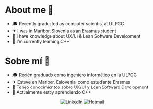 # About me 👾

- 🎓 Recently graduated as computer scientist at ULPGC
- ✈  I was in Maribor, Slovenia as an Erasmus student
- 🧠 I have knowledge about UX/UI & Lean Software Development
- 🌱 I’m currently learning C++

# Sobre mí 👾

- 🎓 Recién graduado como ingeniero informático en la ULPGC
- ✈ Estuve en Maribor, Eslovenia, como estudiante Erasmus
- 🧠 Tengo conocimientos sobre UX/UI y Lean Software Development
- 🌱 Actualmente estoy aprendiendo C++


<p align="center">
  <a href="www.linkedin.com/in/héctor-antonio-santana-beneyto-9a540318a">
    <img alt="LinkedIn" src="www.linkedin.com/in/héctor-antonio-santana-beneyto-9a540318a">
  </a>
  <a href="mailto:hec_san_ben_@hotmail.com">
    <img alt="Hotmail" src="https://img.shields.io/badge/Gmail--blue?style=flat&logo=gmail">
  </a>
</p>
<!--
**HecSanBen/HecSanBen** is a ✨ _special_ ✨ repository because its `README.md` (this file) appears on your GitHub profile.

Here are some ideas to get you started:

- 🔭 I’m currently working on ...
- 🌱 I’m currently learning ...
- 👯 I’m looking to collaborate on ...
- 🤔 I’m looking for help with ...
- 💬 Ask me about ...
- 📫 How to reach me: ...
- 😄 Pronouns: ...
- ⚡ Fun fact: ...
-->
